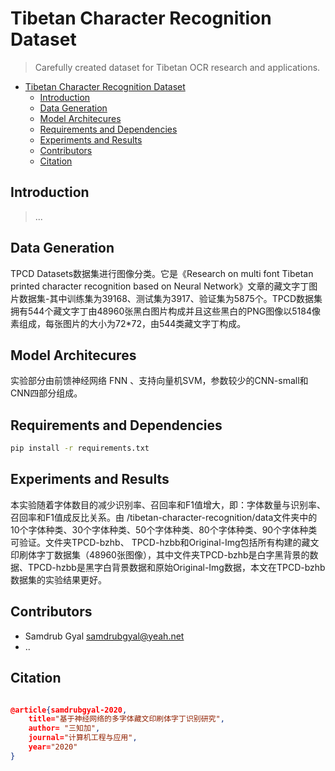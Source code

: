 # Tibetan Character Recognition Dataset

> Carefully created dataset for Tibetan OCR research and applications.

<!-- @import "[TOC]" {cmd="toc" depthFrom=1 depthTo=6 orderedList=false} -->

<!-- code_chunk_output -->

- [Tibetan Character Recognition Dataset](#tibetan-character-recognition-dataset)
  - [Introduction](#introduction)
  - [Data Generation](#data-generation)
  - [Model Architecures](#model-architecures)
  - [Requirements and Dependencies](#requirements-and-dependencies)
  - [Experiments and Results](#experiments-and-results)
  - [Contributors](#contributors)
  - [Citation](#citation)

<!-- /code_chunk_output -->


## Introduction

> ...

## Data Generation

TPCD Datasets数据集进行图像分类。它是《Research on multi font Tibetan printed character recognition based on Neural Network》文章的藏文字丁图片数据集-其中训练集为39168、测试集为3917、验证集为5875个。TPCD数据集拥有544个藏文字丁由48960张黑白图片构成并且这些黑白的PNG图像以5184像素组成，每张图片的大小为72*72，由544类藏文字丁构成。

## Model Architecures

实验部分由前馈神经网络 FNN 、支持向量机SVM，参数较少的CNN-small和 CNN四部分组成。

## Requirements and Dependencies

```bash
pip install -r requirements.txt
```

## Experiments and Results

本实验随着字体数目的减少识别率、召回率和F1值增大，即：字体数量与识别率、召回率和F1值成反比关系。由 /tibetan-character-recognition/data文件夹中的10个字体种类、30个字体种类、50个字体种类、80个字体种类、90个字体种类可验证。文件夹TPCD-bzhb、
TPCD-hzbb和Original-Img包括所有构建的藏文印刷体字丁数据集（48960张图像），其中文件夹TPCD-bzhb是白字黑背景的数据、TPCD-hzbb是黑字白背景数据和原始Original-Img数据，本文在TPCD-bzhb数据集的实验结果更好。


## Contributors

+ Samdrub Gyal <samdrubgyal@yeah.net>
+ ..

## Citation

```json

@article{samdrubgyal-2020,
    title="基于神经网络的多字体藏文印刷体字丁识别研究",
    author= "三知加",
    journal="计算机工程与应用",
    year="2020"
}
```
